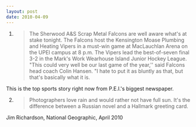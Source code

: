 ```yaml
---
layout: post
date: 2010-04-09
---
```


1. >The Sherwood A&S Scrap Metal Falcons are well aware what's at stake tonight. The Falcons host the Kensington Moase Plumbing and Heating Vipers in a must-win game at MacLauchlan Arena on the UPEI campus at 8 p.m. The Vipers lead the best-of-seven final 3-2 in the Mark's Work Wearhouse Island Junior Hockey League. "This could very well be our last game of the year,'' said Falcons head coach Colin Hansen. "I hate to put it as bluntly as that, but that's basically what it is.

This is the top sports story right now from P.E.I.'s biggest newspaper. 

2. >Photographers love rain and would rather not have full sun. It's the difference between a Russian novel and a Hallmark greeting card.

Jim Richardson, National Geographic, April 2010 
